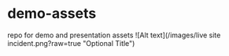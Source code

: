 # demo-assets
repo for demo and presentation assets
![Alt text](/images/live site incident.png?raw=true "Optional Title")
